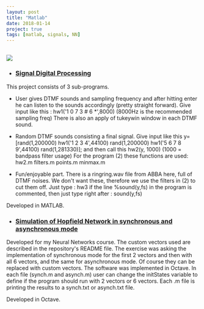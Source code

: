 ```yaml
---
layout: post
title: "Matlab"
date: 2018-01-14
project: true
tags: [matlab, signals, NN]
---
```

## ![](https://images.sftcdn.net/images/t_optimized,f_auto/p/d27181b7-d585-4744-885a-d0217f7518cb/1893345441/matlab-logo.png)

* ### [](#header-3)[Signal Digital Processing](https://github.com/raniaspant/SignalProcessing)

This project consists of 3 sub-programs.

* User gives DTMF sounds and sampling frequency and after hitting enter he can listen to the sounds accordingly (pretty straight forward). Give input like this : hw1('1 0 7 3 # 6 *',8000) (8000Hz is the recommended sampling freq) There is also an apply of tukeywin window in each DTMF sound.

* Random DTMF sounds consisting a final signal. Give input like this y=[rand(1,200000) hw1('1 2 3 4',44100) rand(1,200000) hw1('5 6 7 8 9',44100) rand(1,281330)]; and then call this hw2(y, 1000) (1000 = bandpass filter usage) For the program (2) these functions are used: hw2.m filters.m points.m minmax.m

* Fun/enjoyable part. There is a ringring.wav file from ABBA here, full of DTMF noises. We don't want these, therefore we use the filters in (2) to cut them off. Just type : hw3 if the line %sound(y,fs) in the program is commented, then just type right after : sound(y,fs)

Developed in MATLAB.

* ### [](#header-3)[Simulation of Hopfield Network in synchronous and asynchronous mode](https://github.com/raniaspant/HopfieldNN)

Developed for my Neural Networks course. The custom vectors used are described in the repository's README file.
The exercise was asking the implementation of synchronous mode for the first 2 vectors and then with all 6 vectors, and the same for asynchronous mode. Of course they can be replaced with custom vectors. The software was implemented in Octave. In each file (synch.m and asynch.m) user can change the initStates variable to define if the program should run with 2 vectors or 6 vectors. Each .m file is printing the results to a synch.txt or asynch.txt file.

Developed in Octave.
